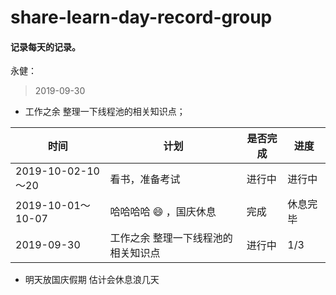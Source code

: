 # share-learn-day-record-group
#### 记录每天的记录。

永健：

> 2019-09-30

- 工作之余 整理一下线程池的相关知识点；



| 时间       | 计划             | 是否完成|  进度|
| --------- | ---------------- | -----  |--------|
| 2019-10-02-10～20 | 看书，准备考试|   进行中  |进行中  |
| 2019-10-01～10-07 | 哈哈哈哈 😄 ，国庆休息|完成|   休息完毕    |
| 2019-09-30 | 工作之余 整理一下线程池的相关知识点 |进行中|   1/3    |

- 明天放国庆假期 估计会休息浪几天


### 